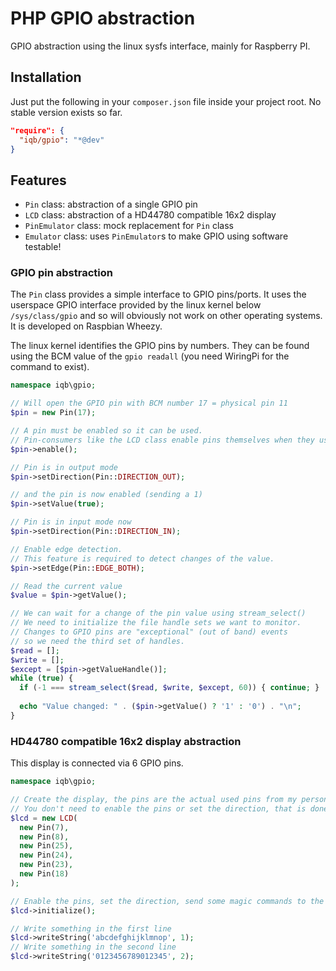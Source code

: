 # PHP GPIO abstraction
GPIO abstraction using the linux sysfs interface, mainly for Raspberry PI. 

## Installation

Just put the following in your ```composer.json``` file inside your project root.
No stable version exists so far.

```Json
"require": {
  "iqb/gpio": "*@dev"
}
```

## Features

* ``Pin`` class: abstraction of a single GPIO pin
* ``LCD`` class: abstraction of a HD44780 compatible 16x2 display
* ``PinEmulator`` class: mock replacement for ``Pin`` class
* ``Emulator`` class: uses ``PinEmulator``s to make GPIO using software testable!

### GPIO pin abstraction

The ``Pin`` class provides a simple interface to GPIO pins/ports.
It uses the userspace GPIO interface provided by the linux kernel below ``/sys/class/gpio`` and so will obviously not work on other operating systems.
It is developed on Raspbian Wheezy.

The linux kernel identifies the GPIO pins by numbers.
They can be found using the BCM value of the ``gpio readall`` (you need WiringPi for the command to exist).

```PHP
namespace iqb\gpio;

// Will open the GPIO pin with BCM number 17 = physical pin 11
$pin = new Pin(17);

// A pin must be enabled so it can be used.
// Pin-consumers like the LCD class enable pins themselves when they use them 
$pin->enable();

// Pin is in output mode
$pin->setDirection(Pin::DIRECTION_OUT);

// and the pin is now enabled (sending a 1)
$pin->setValue(true);

// Pin is in input mode now
$pin->setDirection(Pin::DIRECTION_IN);

// Enable edge detection.
// This feature is required to detect changes of the value.
$pin->setEdge(Pin::EDGE_BOTH);

// Read the current value
$value = $pin->getValue();

// We can wait for a change of the pin value using stream_select()
// We need to initialize the file handle sets we want to monitor.
// Changes to GPIO pins are "exceptional" (out of band) events
// so we need the third set of handles.
$read = [];
$write = [];
$except = [$pin->getValueHandle()];
while (true) {
  if (-1 === stream_select($read, $write, $except, 60)) { continue; }
  
  echo "Value changed: " . ($pin->getValue() ? '1' : '0') . "\n";  
}
```

### HD44780 compatible 16x2 display abstraction

This display is connected via 6 GPIO pins.

```PHP
namespace iqb\gpio;

// Create the display, the pins are the actual used pins from my personal project
// You don't need to enable the pins or set the direction, that is done by the LCD class.
$lcd = new LCD(
  new Pin(7),
  new Pin(8),
  new Pin(25),
  new Pin(24),
  new Pin(23),
  new Pin(18)
);

// Enable the pins, set the direction, send some magic commands to the display ...
$lcd->initialize();

// Write something in the first line
$lcd->writeString('abcdefghijklmnop', 1);
// Write something in the second line
$lcd->writeString('0123456789012345', 2);
```
